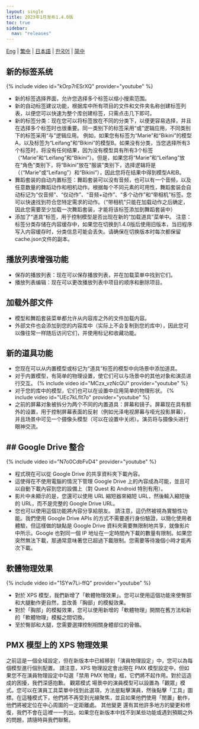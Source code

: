 ```yaml
---
layout: single
title: 2023年1月发布1.4.0版
toc: true
sidebar:
  nav: "releases"
---
```

[Eng](/tw/dancexr/releases/1.4.0) | [繁中](/tw/tw/dancexr/releases/1.4.0) | [日本語](/jp/tw/dancexr/releases/1.4.0) | [한국어](/kr/tw/dancexr/releases/1.4.0) | [简中](/zh/tw/dancexr/releases/1.4.0)


## 新的标签系统
{% include video id="kOrp7rESrXQ" provider="youtube" %}
* 新的标签选择界面，允许您选择多个标签以缩小搜索范围。
* 新的自动标签建议功能，根据库中所有项目的文件和文件夹名称创建标签列表，以便您可以快速为整个库创建标签，只需点击几下即可。
* 新的标签分类：现在您可以将标签放在不同的分类下，以便更容易选择，并且在选择多个标签时也很重要。同一类别下的标签采用“或”逻辑应用，不同类别下的标签采用“与”逻辑应用。
例如，如果您有标签为“Marie”和“Bikini”的模型A，以及标签为“Leifang”和“Bikini”的模型B。如果没有分类，当您选择所有3个标签时，将没有任何结果，因为没有模型具有所有3个标签（“Marie”和“Leifang”和“Bikini”）。但是，如果您将“Marie”和“Leifang”放在“角色”类别下，将“Bikini”放在“服装”类别下，选择逻辑将是（（“Marie”或“Leifang”）和“Bikini”），因此您将在结果中得到模型A和B。
* 舞蹈套装的自动内置标签：舞蹈套装可以没有音频，也可以有一个音频，以及任意数量的舞蹈动作和相机动作。根据每个不同元素的可用性，舞蹈套装会自动标记为“仅音频”、“仅动作”、“音频+动作”、“多个动作”和“带相机”标签。您可以快速找到符合您特定需求的动作。（“带相机”只能在加载动作之后确定，因此您需要至少加载一次舞蹈套装，才能将该标签添加到舞蹈套装中）
* 添加了“道具”标签，用于控制模型是否出现在新的“加载道具”菜单中。
注意：标签分类存储在内容缓存中，如果您在切换到1.4.0版后使用旧版本，当旧程序写入内容缓存时，分类信息可能会丢失。请确保在切换版本时每次都保留cache.json文件的副本。

## 播放列表增强功能
* 保存的播放列表：现在可以保存播放列表，并在加载菜单中找到它们。
* 播放列表编辑：现在可以更改播放列表中项目的顺序和删除项目。

## 加载外部文件
* 模型和舞蹈套装菜单都允许从内容库之外的文件加载内容。
* 外部文件也会添加到您的内容库中（实际上不会复制到您的库中），因此您可以像往常一样随后访问它们，并使用标记和收藏功能。

## 新的道具功能
* 您现在可以从内置模型或标记为“道具”标签的模型中向场景中添加道具。
* 对于内置模型，有简单的物理设置，使它们可以与场景中的其他对象和演员进行交互。
{% include video id="MCzx_vzNcQU" provider="youtube" %}
* 对于您的库中的模型，它们也可以在设置中应用简单的物理形状。
{% include video id="UEc7kLflt7o" provider="youtube" %}
* 之前的屏幕对象被拆分为两个不同的内置道具：屏幕和镜子。屏幕现在具有额外的设置，用于控制屏幕表面的反射（例如光泽电视屏幕与哑光投影屏幕），并且场景中可见一个摄像头模型（可以在设置中关闭）。演员将与摄像头进行眼神交流。
## ## Google Drive 整合
{% include video id="N7o0CdbFvD4" provider="youtube" %}
* 程式現在可以從 Google Drive 的共享資料夾下載內容。
* 這使得在不使用電腦的情況下管理 Google Drive 上的內容成為可能，並且可以自動下載內容到您的設備上（對 Quest 和 Android 特別有用）。
* 影片中未顯示的是，您還可以使用 URL 縮短器來縮短 URL，然後輸入縮短後的 URL，而不是完整的 Google Drive URL。
* 您也可以使用這個功能將內容分享給朋友。
請注意，這仍然被視為實驗性功能。我們使用 Google Drive APIs 的方式不需要進行身份驗證，以簡化使用者體驗，但這樣做的缺點是 Google Drive 資料夾需要無限制地共享，就像影片中所示。Google 也對同一個 IP 地址在一定時間內下載的數量有限制。如果您突然無法下載，那通常意味著您已超過下載限制。您需要等待幾個小時才能再次下載。

## 軟體物理效果
{% include video id="1SYw7Li-ffQ" provider="youtube" %}
* 對於 XPS 模型，我們新增了「軟體物理效果」。您可以使用這個功能來使臀部和大腿動作更自然，並改善「胸部」的模擬效果。
* 對於「胸部」的模擬效果，您可以使用新增的「軟體物理」開關在舊方法和新的「軟體物理」模擬之間切換。
* 至於臀部和大腿，您需要選擇控制相關身體部位的骨骼。

## PMX 模型上的 XPS 物理效果
之前這是一個全域設定，但在新版本中已經移到「演員物理設定」中，您可以為每個模型進行個別配置。
請注意，XPS 物理設定會出現在 PMX 模型設定中，但如果您不在演員物理設定中勾選「禁用 PMX 物理」框，它們將不起作用。對於這造成的困擾，我們深感抱歉。
觀眾模式
場景中的演員模型可以設置為「觀眾」模式。您可以在演員工具菜單中找到此選項，方法是點擊演員，然後點擊「工具」圖標。在這種模式下，他們將不再受到光線聚焦，並且如果他們使用「閒置」動作，他們將被定位在中心周圍的一定距離處。
其他變更
還有其他許多地方的變更和修復，我們不會在這裡一一列出。如果您在新版本中找不到某些功能或遇到預期之外的問題，請隨時與我們聯繫。